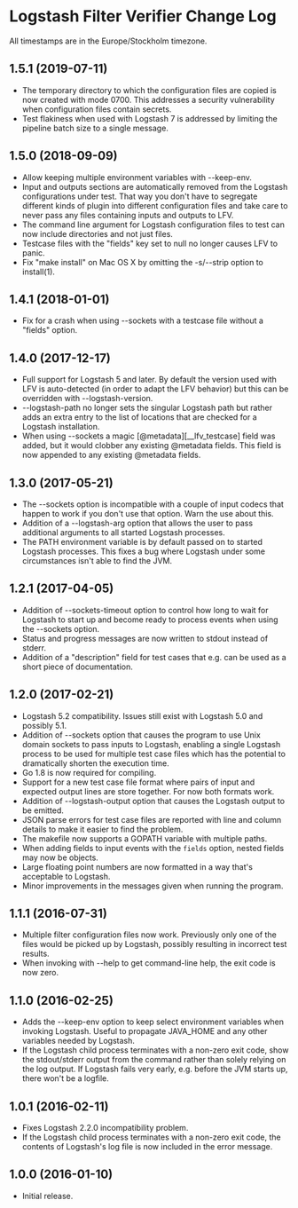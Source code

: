 Logstash Filter Verifier Change Log
===================================

All timestamps are in the Europe/Stockholm timezone.


1.5.1 (2019-07-11)
------------------

  * The temporary directory to which the configuration files are
    copied is now created with mode 0700. This addresses a security
    vulnerability when configuration files contain secrets.
  * Test flakiness when used with Logstash 7 is addressed by limiting
    the pipeline batch size to a single message.


1.5.0 (2018-09-09)
------------------

  * Allow keeping multiple environment variables with --keep-env.
  * Input and outputs sections are automatically removed from the
    Logstash configurations under test. That way you don't have to
    segregate different kinds of plugin into different configuration
    files and take care to never pass any files containing inputs
    and outputs to LFV.
  * The command line argument for Logstash configuration files to
    test can now include directories and not just files.
  * Testcase files with the "fields" key set to null no longer causes
    LFV to panic.
  * Fix "make install" on Mac OS X by omitting the -s/--strip option
    to install(1).


1.4.1 (2018-01-01)
------------------

  * Fix for a crash when using --sockets with a testcase file without
    a "fields" option.


1.4.0 (2017-12-17)
------------------

  * Full support for Logstash 5 and later. By default the version used
    with LFV is auto-detected (in order to adapt the LFV behavior) but
    this can be overridden with --logstash-version.
  * --logstash-path no longer sets the singular Logstash path but rather
    adds an extra entry to the list of locations that are checked for a
    Logstash installation.
  * When using --sockets a magic [@metadata][__lfv_testcase] field was
    added, but it would clobber any existing @metadata fields. This field
    is now appended to any existing @metadata fields.


1.3.0 (2017-05-21)
------------------

  * The --sockets option is incompatible with a couple of input codecs
    that happen to work if you don't use that option. Warn the use about
    this.
  * Addition of a --logstash-arg option that allows the user to pass
    additional arguments to all started Logstash processes.
  * The PATH environment variable is by default passed on to started
    Logstash processes. This fixes a bug where Logstash under some
    circumstances isn't able to find the JVM.


1.2.1 (2017-04-05)
------------------

  * Addition of --sockets-timeout option to control how long to
    wait for Logstash to start up and become ready to process
    events when using the --sockets option.
  * Status and progress messages are now written to stdout instead
    of stderr.
  * Addition of a "description" field for test cases that e.g. can be
    used as a short piece of documentation.


1.2.0 (2017-02-21)
------------------

  * Logstash 5.2 compatibility. Issues still exist with Logstash 5.0
    and possibly 5.1.
  * Addition of --sockets option that causes the program to use Unix
    domain sockets to pass inputs to Logstash, enabling a single
    Logstash process to be used for multiple test case files which
    has the potential to dramatically shorten the execution time.
  * Go 1.8 is now required for compiling.
  * Support for a new test case file format where pairs of input and
    expected output lines are store together. For now both formats
    work.
  * Addition of --logstash-output option that causes the Logstash
    output to be emitted.
  * JSON parse errors for test case files are reported with line and
    column details to make it easier to find the problem.
  * The makefile now supports a GOPATH variable with multiple paths.
  * When adding fields to input events with the `fields` option, nested
    fields may now be objects.
  * Large floating point numbers are now formatted in a way that's
    acceptable to Logstash.
  * Minor improvements in the messages given when running the program.


1.1.1 (2016-07-31)
------------------

  * Multiple filter configuration files now work. Previously only one
    of the files would be picked up by Logstash, possibly resulting in
    incorrect test results.
  * When invoking with --help to get command-line help, the exit code
    is now zero.


1.1.0 (2016-02-25)
------------------

  * Adds the --keep-env option to keep select environment variables
    when invoking Logstash. Useful to propagate JAVA_HOME and any
    other variables needed by Logstash.
  * If the Logstash child process terminates with a non-zero exit code,
    show the stdout/stderr output from the command rather than solely
    relying on the log output. If Logstash fails very early, e.g. before
    the JVM starts up, there won't be a logfile.


1.0.1 (2016-02-11)
------------------

  * Fixes Logstash 2.2.0 incompatibility problem.
  * If the Logstash child process terminates with a non-zero exit code,
    the contents of Logstash's log file is now included in the error
    message.


1.0.0 (2016-01-10)
------------------

  * Initial release.
